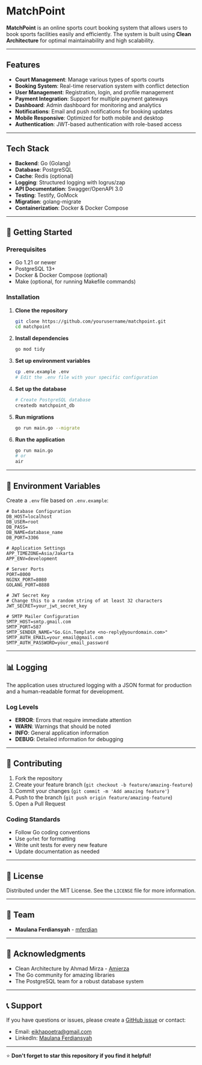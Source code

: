 # MatchPoint

[](https://opensource.org/licenses/MIT)
[](https://golang.org)
[](https://postgresql.org)

**MatchPoint** is an online sports court booking system that allows users to book sports facilities easily and efficiently. The system is built using **Clean Architecture** for optimal maintainability and high scalability.

-----


## Features

  - **Court Management**: Manage various types of sports courts
  - **Booking System**: Real-time reservation system with conflict detection
  - **User Management**: Registration, login, and profile management
  - **Payment Integration**: Support for multiple payment gateways
  - **Dashboard**: Admin dashboard for monitoring and analytics
  - **Notifications**: Email and push notifications for booking updates
  - **Mobile Responsive**: Optimized for both mobile and desktop
  - **Authentication**: JWT-based authentication with role-based access

-----

##  Tech Stack

  - **Backend**: Go (Golang)
  - **Database**: PostgreSQL
  - **Cache**: Redis (optional)
  - **Logging**: Structured logging with logrus/zap
  - **API Documentation**: Swagger/OpenAPI 3.0
  - **Testing**: Testify, GoMock
  - **Migration**: golang-migrate
  - **Containerization**: Docker & Docker Compose

-----

## 🚀 Getting Started

### Prerequisites

  - Go 1.21 or newer
  - PostgreSQL 13+
  - Docker & Docker Compose (optional)
  - Make (optional, for running Makefile commands)

### Installation

1.  **Clone the repository**

    ```bash
    git clone https://github.com/yourusername/matchpoint.git
    cd matchpoint
    ```

2.  **Install dependencies**

    ```bash
    go mod tidy
    ```

3.  **Set up environment variables**

    ```bash
    cp .env.example .env
    # Edit the .env file with your specific configuration
    ```

4.  **Set up the database**

    ```bash
    # Create PostgreSQL database
    createdb matchpoint_db
    ```

5.  **Run migrations**

    ```bash
    go run main.go --migrate
    ```

6.  **Run the application**

    ```bash
    go run main.go
    # or
    air
    ```

-----


## 📝 Environment Variables

Create a `.env` file based on `.env.example`:

```env
# Database Configuration
DB_HOST=localhost
DB_USER=root
DB_PASS=
DB_NAME=database_name
DB_PORT=3306

# Application Settings
APP_TIMEZONE=Asia/Jakarta
APP_ENV=development

# Server Ports
PORT=8000
NGINX_PORT=8080
GOLANG_PORT=8888

# JWT Secret Key
# Change this to a random string of at least 32 characters
JWT_SECRET=your_jwt_secret_key

# SMTP Mailer Configuration
SMTP_HOST=smtp.gmail.com
SMTP_PORT=587
SMTP_SENDER_NAME="Go.Gin.Template <no-reply@yourdomain.com>"
SMTP_AUTH_EMAIL=your_email@gmail.com
SMTP_AUTH_PASSWORD=your_email_password
```

-----


## 📊 Logging

The application uses structured logging with a JSON format for production and a human-readable format for development.

### Log Levels

  - **ERROR**: Errors that require immediate attention
  - **WARN**: Warnings that should be noted
  - **INFO**: General application information
  - **DEBUG**: Detailed information for debugging

-----


## 🤝 Contributing

1.  Fork the repository
2.  Create your feature branch (`git checkout -b feature/amazing-feature`)
3.  Commit your changes (`git commit -m 'Add amazing feature'`)
4.  Push to the branch (`git push origin feature/amazing-feature`)
5.  Open a Pull Request

### Coding Standards

  - Follow Go coding conventions
  - Use `gofmt` for formatting
  - Write unit tests for every new feature
  - Update documentation as needed

-----

## 📄 License

Distributed under the MIT License. See the `LICENSE` file for more information.

-----

## 👥 Team

  - **Maulana Ferdiansyah** - [mferdian](https://github.com/mferdian)

-----

## 🙏 Acknowledgments

  - Clean Architecture by Ahmad Mirza - [Amierza](https://github.com/Amierza)
  - The Go community for amazing libraries
  - The PostgreSQL team for a robust database system

-----

## 📞 Support

If you have questions or issues, please create a [GitHub issue](https://github.com/mferdian/matchpoint/issues) or contact:

  - Email: eikhapoetra@gmail.com
  - LinkedIn: [Maulana Ferdiansyah]([https://linkedin.com/in/yourprofile](https://www.linkedin.com/in/maulana-ferdiansyah-eka-putra-08a4b0289?lipi=urn%3Ali%3Apage%3Ad_flagship3_profile_view_base_contact_details%3BRfKQvp50RDGxgDAGkUWFFg%3D%3D))

-----

⭐ **Don't forget to star this repository if you find it helpful\!**
